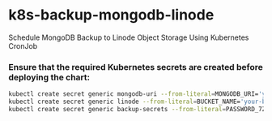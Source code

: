 # k8s-backup-mongodb-linode

Schedule MongoDB Backup to Linode Object Storage Using Kubernetes CronJob

### Ensure that the required Kubernetes secrets are created before deploying the chart:

```sh
kubectl create secret generic mongodb-uri --from-literal=MONGODB_URI='your-mongodb-uri'
kubectl create secret generic linode --from-literal=BUCKET_NAME='your-bucket-name' --from-literal=LINODE_CLI_TOKEN='your-linode-cli-token'
kubectl create secret generic backup-secrets --from-literal=PASSWORD_7ZIP='your-7zip-password' (optional)
```
